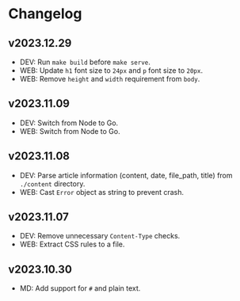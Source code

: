 # Changelog

## v2023.12.29

- DEV: Run `make build` before `make serve`.
- WEB: Update `h1` font size to `24px` and `p` font size to `20px`.
- WEB: Remove `height` and `width` requirement from `body`. 

## v2023.11.09

- DEV: Switch from Node to Go.
- WEB: Switch from Node to Go.

## v2023.11.08

- DEV: Parse article information (content, date, file_path, title) from `./content` directory.
- WEB: Cast `Error` object as string to prevent crash.

## v2023.11.07

- DEV: Remove unnecessary `Content-Type` checks.
- WEB: Extract CSS rules to a file.

## v2023.10.30

- MD: Add support for `#` and plain text.
